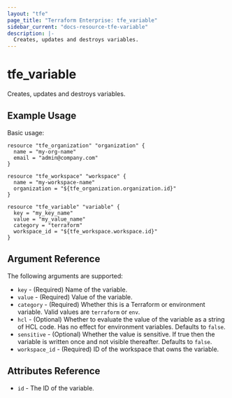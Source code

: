 ```yaml
---
layout: "tfe"
page_title: "Terraform Enterprise: tfe_variable"
sidebar_current: "docs-resource-tfe-variable"
description: |-
  Creates, updates and destroys variables.
---
```


# tfe_variable

Creates, updates and destroys variables.

## Example Usage

Basic usage:

```hcl
resource "tfe_organization" "organization" {
  name = "my-org-name"
  email = "admin@company.com"
}

resource "tfe_workspace" "workspace" {
  name = "my-workspace-name"
  organization = "${tfe_organization.organization.id}"
}

resource "tfe_variable" "variable" {
  key = "my_key_name"
  value = "my_value_name"
  category = "terraform"
  workspace_id = "${tfe_workspace.workspace.id}"
}
```

## Argument Reference

The following arguments are supported:

* `key` - (Required) Name of the variable.
* `value` - (Required) Value of the variable.
* `category` - (Required) Whether this is a Terraform or environment variable.
  Valid values are `terraform` or `env`.
* `hcl` - (Optional) Whether to evaluate the value of the variable as a string
  of HCL code. Has no effect for environment variables. Defaults to `false`.
* `sensitive` - (Optional) Whether the value is sensitive. If true then the
  variable is written once and not visible thereafter. Defaults to `false`.
* `workspace_id` - (Required) ID of the workspace that owns the variable.

## Attributes Reference

* `id` - The ID of the variable.
